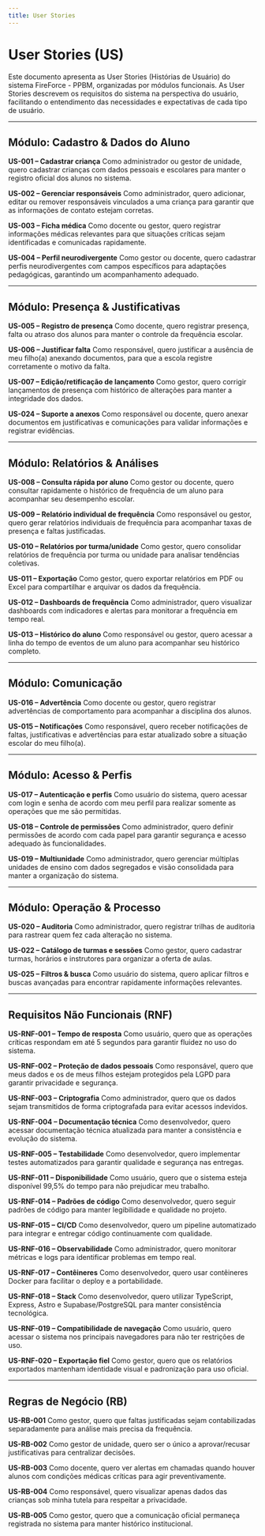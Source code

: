 ```yaml
---
title: User Stories
---
```


# User Stories (US)

Este documento apresenta as User Stories (Histórias de Usuário) do sistema FireForce - PPBM, organizadas por módulos funcionais. As User Stories descrevem os requisitos do sistema na perspectiva do usuário, facilitando o entendimento das necessidades e expectativas de cada tipo de usuário.

---

## Módulo: Cadastro & Dados do Aluno

**US-001 – Cadastrar criança**
Como administrador ou gestor de unidade, quero cadastrar crianças com dados pessoais e escolares para manter o registro oficial dos alunos no sistema.

**US-002 – Gerenciar responsáveis**
Como administrador, quero adicionar, editar ou remover responsáveis vinculados a uma criança para garantir que as informações de contato estejam corretas.

**US-003 – Ficha médica**
Como docente ou gestor, quero registrar informações médicas relevantes para que situações críticas sejam identificadas e comunicadas rapidamente.

**US-004 – Perfil neurodivergente**
Como gestor ou docente, quero cadastrar perfis neurodivergentes com campos específicos para adaptações pedagógicas, garantindo um acompanhamento adequado.

---

## Módulo: Presença & Justificativas

**US-005 – Registro de presença**
Como docente, quero registrar presença, falta ou atraso dos alunos para manter o controle da frequência escolar.

**US-006 – Justificar falta**
Como responsável, quero justificar a ausência de meu filho(a) anexando documentos, para que a escola registre corretamente o motivo da falta.

**US-007 – Edição/retificação de lançamento**
Como gestor, quero corrigir lançamentos de presença com histórico de alterações para manter a integridade dos dados.

**US-024 – Suporte a anexos**
Como responsável ou docente, quero anexar documentos em justificativas e comunicações para validar informações e registrar evidências.

---

## Módulo: Relatórios & Análises

**US-008 – Consulta rápida por aluno**
Como gestor ou docente, quero consultar rapidamente o histórico de frequência de um aluno para acompanhar seu desempenho escolar.

**US-009 – Relatório individual de frequência**
Como responsável ou gestor, quero gerar relatórios individuais de frequência para acompanhar taxas de presença e faltas justificadas.

**US-010 – Relatórios por turma/unidade**
Como gestor, quero consolidar relatórios de frequência por turma ou unidade para analisar tendências coletivas.

**US-011 – Exportação**
Como gestor, quero exportar relatórios em PDF ou Excel para compartilhar e arquivar os dados da frequência.

**US-012 – Dashboards de frequência**
Como administrador, quero visualizar dashboards com indicadores e alertas para monitorar a frequência em tempo real.

**US-013 – Histórico do aluno**
Como responsável ou gestor, quero acessar a linha do tempo de eventos de um aluno para acompanhar seu histórico completo.

---

## Módulo: Comunicação

**US-016 – Advertência**
Como docente ou gestor, quero registrar advertências de comportamento para acompanhar a disciplina dos alunos.

**US-015 – Notificações**
Como responsável, quero receber notificações de faltas, justificativas e advertências para estar atualizado sobre a situação escolar do meu filho(a).

---

## Módulo: Acesso & Perfis

**US-017 – Autenticação e perfis**
Como usuário do sistema, quero acessar com login e senha de acordo com meu perfil para realizar somente as operações que me são permitidas.

**US-018 – Controle de permissões**
Como administrador, quero definir permissões de acordo com cada papel para garantir segurança e acesso adequado às funcionalidades.

**US-019 – Multiunidade**
Como administrador, quero gerenciar múltiplas unidades de ensino com dados segregados e visão consolidada para manter a organização do sistema.

---

## Módulo: Operação & Processo

**US-020 – Auditoria**
Como administrador, quero registrar trilhas de auditoria para rastrear quem fez cada alteração no sistema.

**US-022 – Catálogo de turmas e sessões**
Como gestor, quero cadastrar turmas, horários e instrutores para organizar a oferta de aulas.

**US-025 – Filtros & busca**
Como usuário do sistema, quero aplicar filtros e buscas avançadas para encontrar rapidamente informações relevantes.

---

## Requisitos Não Funcionais (RNF)

**US-RNF-001 – Tempo de resposta**
Como usuário, quero que as operações críticas respondam em até 5 segundos para garantir fluidez no uso do sistema.

**US-RNF-002 – Proteção de dados pessoais**
Como responsável, quero que meus dados e os de meus filhos estejam protegidos pela LGPD para garantir privacidade e segurança.

**US-RNF-003 – Criptografia**
Como administrador, quero que os dados sejam transmitidos de forma criptografada para evitar acessos indevidos.

**US-RNF-004 – Documentação técnica**
Como desenvolvedor, quero acessar documentação técnica atualizada para manter a consistência e evolução do sistema.

**US-RNF-005 – Testabilidade**
Como desenvolvedor, quero implementar testes automatizados para garantir qualidade e segurança nas entregas.

**US-RNF-011 – Disponibilidade**
Como usuário, quero que o sistema esteja disponível 99,5% do tempo para não prejudicar meu trabalho.

**US-RNF-014 – Padrões de código**
Como desenvolvedor, quero seguir padrões de código para manter legibilidade e qualidade no projeto.

**US-RNF-015 – CI/CD**
Como desenvolvedor, quero um pipeline automatizado para integrar e entregar código continuamente com qualidade.

**US-RNF-016 – Observabilidade**
Como administrador, quero monitorar métricas e logs para identificar problemas em tempo real.

**US-RNF-017 – Contêineres**
Como desenvolvedor, quero usar contêineres Docker para facilitar o deploy e a portabilidade.

**US-RNF-018 – Stack**
Como desenvolvedor, quero utilizar TypeScript, Express, Astro e Supabase/PostgreSQL para manter consistência tecnológica.

**US-RNF-019 – Compatibilidade de navegação**
Como usuário, quero acessar o sistema nos principais navegadores para não ter restrições de uso.

**US-RNF-020 – Exportação fiel**
Como gestor, quero que os relatórios exportados mantenham identidade visual e padronização para uso oficial.

---

## Regras de Negócio (RB)

**US-RB-001**
Como gestor, quero que faltas justificadas sejam contabilizadas separadamente para análise mais precisa da frequência.

**US-RB-002**
Como gestor de unidade, quero ser o único a aprovar/recusar justificativas para centralizar decisões.

**US-RB-003**
Como docente, quero ver alertas em chamadas quando houver alunos com condições médicas críticas para agir preventivamente.

**US-RB-004**
Como responsável, quero visualizar apenas dados das crianças sob minha tutela para respeitar a privacidade.

**US-RB-005**
Como gestor, quero que a comunicação oficial permaneça registrada no sistema para manter histórico institucional.
